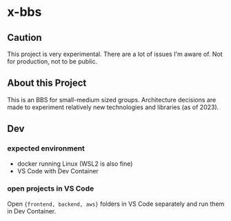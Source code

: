 # x-bbs

## Caution

This project is very experimental.
There are a lot of issues I'm aware of.
Not for production, not to be public.

## About this Project

This is an BBS for small-medium sized groups.
Architecture decisions are made to experiment relatively new technologies and libraries (as of 2023).

## Dev

### expected environment

- docker running Linux (WSL2 is also fine)
- VS Code with Dev Container

### open projects in VS Code

Open `{frontend, backend, aws}` folders in VS Code separately and run them in Dev Container.
